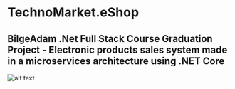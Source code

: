 # TechnoMarket.eShop


## BilgeAdam .Net Full Stack Course Graduation Project - Electronic products sales system made in a microservices architecture using .NET Core


![alt text](https://i.ibb.co/z6RGwdk/project-architecture.jpg)
